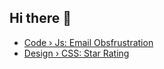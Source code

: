 ## Hi there 👋

<!-- BLOG-POST-LIST:START -->
- [Code › Js: Email Obsfrustration](https://lucianofedericopereira.github.io/articles/code/email-obfuscation/")
- [Design › CSS: Star Rating](https://lucianofedericopereira.github.io/articles/design/star-rating/")
<!-- BLOG-POST-LIST:END -->

<!--
**lucianofedericopereira/lucianofedericopereira** is a ✨ _special_ ✨ repository because its `README.md` (this file) appears on your GitHub profile.

Here are some ideas to get you started:

- 🔭 I’m currently working on ...
- 🌱 I’m currently learning ...
- 👯 I’m looking to collaborate on ...
- 🤔 I’m looking for help with ...
- 💬 Ask me about ...
- 📫 How to reach me: ...
- 😄 Pronouns: ...
- ⚡ Fun fact: ...
-->
